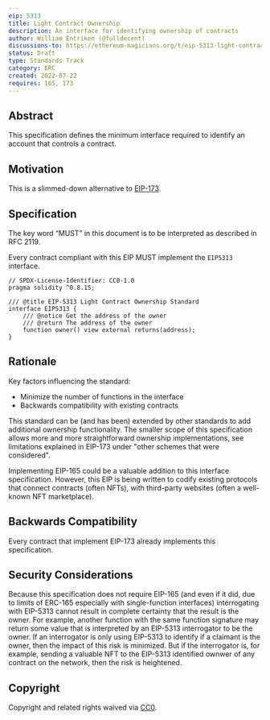 ```yaml
---
eip: 5313
title: Light Contract Ownership
description: An interface for identifying ownership of contracts
author: William Entriken (@fulldecent)
discussions-to: https://ethereum-magicians.org/t/eip-5313-light-contract-ownership/10052
status: Draft
type: Standards Track
category: ERC
created: 2022-07-22
requires: 165, 173
---
```


## Abstract

This specification defines the minimum interface required to identify an account that controls a contract.

## Motivation

This is a slimmed-down alternative to [EIP-173](./eip-173.md).

## Specification

The key word “MUST” in this document is to be interpreted as described in RFC 2119.

Every contract compliant with this EIP MUST implement the `EIP5313` interface.

```solidity
// SPDX-License-Identifier: CC0-1.0
pragma solidity ^0.8.15;

/// @title EIP-5313 Light Contract Ownership Standard
interface EIP5313 {
    /// @notice Get the address of the owner    
    /// @return The address of the owner
    function owner() view external returns(address);
}
```

## Rationale

Key factors influencing the standard: 

- Minimize the number of functions in the interface
- Backwards compatibility with existing contracts

This standard can be (and has been) extended by other standards to add additional ownership functionality. The smaller scope of this specification allows more and more straightforward ownership implementations, see limitations explained in EIP-173 under "other schemes that were considered".

Implementing EIP-165 could be a valuable addition to this interface specification. However, this EIP is being written to codify existing protocols that connect contracts (often NFTs), with third-party websites (often a well-known NFT marketplace).

## Backwards Compatibility

Every contract that implement EIP-173 already implements this specification.

## Security Considerations

Because this specification does not require EIP-165 (and even if it did, due to limits of ERC-165 especially with single-function interfaces) interrogating with EIP-5313 cannot result in complete certainty that the result is the owner. For example, another function with the same function signature may return some value that is interpreted by an EIP-5313 interrogator to be the owner. If an interrogator is only using EIP-5313 to identify if a claimant is the owner, then the impact of this risk is minimized. But if the interrogator is, for example, sending a valuable NFT to the EIP-5313 identified ownwer of any contract on the network, then the risk is heightened.

## Copyright

Copyright and related rights waived via [CC0](../LICENSE.md).
